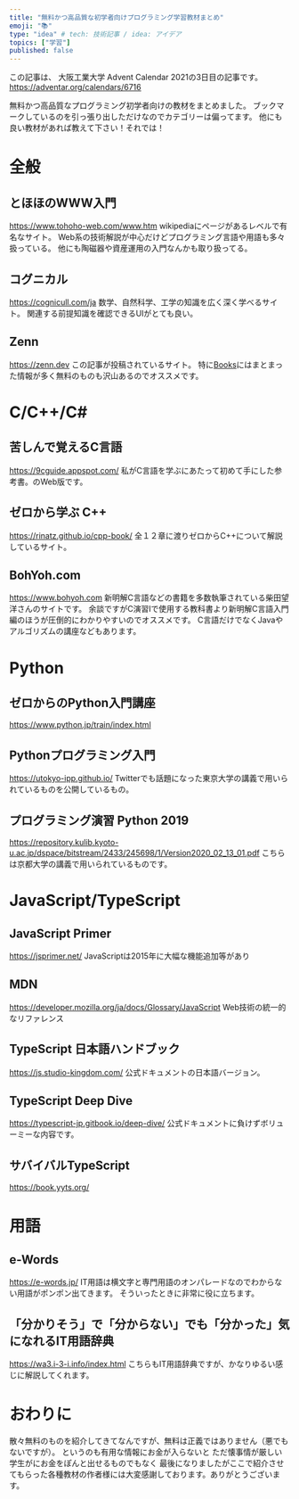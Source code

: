 ```yaml
---
title: "無料かつ高品質な初学者向けプログラミング学習教材まとめ"
emoji: "📚"
type: "idea" # tech: 技術記事 / idea: アイデア
topics: ["学習"]
published: false
---
```

この記事は、 大阪工業大学 Advent Calendar 2021の3日目の記事です。
https://adventar.org/calendars/6716

無料かつ高品質なプログラミング初学者向けの教材をまとめました。
ブックマークしているのを引っ張り出しただけなのでカテゴリーは偏ってます。
他にも良い教材があれば教えて下さい！それでは！

# 全般
## とほほのWWW入門
https://www.tohoho-web.com/www.htm
wikipediaにページがあるレベルで有名なサイト。
Web系の技術解説が中心だけどプログラミング言語や用語も多々扱っている。
他にも陶磁器や資産運用の入門なんかも取り扱ってる。

## コグニカル
https://cognicull.com/ja
数学、自然科学、工学の知識を広く深く学べるサイト。
関連する前提知識を確認できるUIがとても良い。

## Zenn
https://zenn.dev
この記事が投稿されているサイト。
特に[Books](https://zenn.dev/books)にはまとまった情報が多く無料のものも沢山あるのでオススメです。

# C/C++/C#
## 苦しんで覚えるC言語
https://9cguide.appspot.com/
私がC言語を学ぶにあたって初めて手にした参考書。のWeb版です。

## ゼロから学ぶ C++
https://rinatz.github.io/cpp-book/
全１２章に渡りゼロからC++について解説しているサイト。


## BohYoh.com 
https://www.bohyoh.com
新明解C言語などの書籍を多数執筆されている柴田望洋さんのサイトです。
余談ですがC演習Ⅰで使用する教科書より新明解C言語入門編のほうが圧倒的にわかりやすいのでオススメです。
C言語だけでなくJavaやアルゴリズムの講座などもあります。

# Python
## ゼロからのPython入門講座
https://www.python.jp/train/index.html


## Pythonプログラミング入門
https://utokyo-ipp.github.io/
Twitterでも話題になった東京大学の講義で用いられているものを公開しているもの。

## プログラミング演習 Python 2019
https://repository.kulib.kyoto-u.ac.jp/dspace/bitstream/2433/245698/1/Version2020_02_13_01.pdf
こちらは京都大学の講義で用いられているものです。

# JavaScript/TypeScript
## JavaScript Primer
https://jsprimer.net/
JavaScriptは2015年に大幅な機能追加等があり

## MDN
https://developer.mozilla.org/ja/docs/Glossary/JavaScript
Web技術の統一的なリファレンス

## TypeScript 日本語ハンドブック
https://js.studio-kingdom.com/
公式ドキュメントの日本語バージョン。

## TypeScript Deep Dive
https://typescript-jp.gitbook.io/deep-dive/
公式ドキュメントに負けずボリューミーな内容です。

## サバイバルTypeScript
https://book.yyts.org/


# 用語
## e-Words
https://e-words.jp/
IT用語は横文字と専門用語のオンパレードなのでわからない用語がポンポン出てきます。
そういったときに非常に役に立ちます。

## 「分かりそう」で「分からない」でも「分かった」気になれるIT用語辞典
https://wa3.i-3-i.info/index.html
こちらもIT用語辞典ですが、かなりゆるい感じに解説してくれます。

# おわりに
散々無料のものを紹介してきてなんですが、無料は正義ではありません（悪でもないですが）。
というのも有用な情報にお金が入らないと
ただ懐事情が厳しい学生がにお金をぽんと出せるものでもなく
最後になりましたがここで紹介させてもらった各種教材の作者様には大変感謝しております。ありがとうございます。